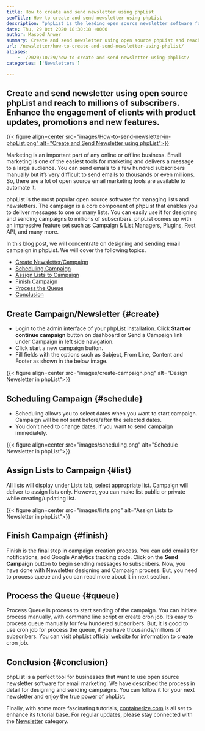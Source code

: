 ```yaml
---
title: How to create and send newsletter using phpList
seoTitle: How to create and send newsletter using phpList
description: "phpList is the leading open source newsletter software for email marketing. This is the beginner's guide for creating and sending newsletter campaigns."
date: Thu, 29 Oct 2020 18:30:18 +0000
author: Masood Anwer
summary: Create and send newsletter using open source phpList and reach to millions of subscribers. Enhance the engagement of clients with product updates, promotions and new features.
url: /newsletter/how-to-create-and-send-newsletter-using-phplist/
aliases: 
    -  /2020/10/29/how-to-create-and-send-newsletter-using-phplist/
categories: ['Newsletters']

---
```

## Create and send newsletter using open source phpList and reach to millions of subscribers. Enhance the engagement of clients with product updates, promotions and new features.

[{{< figure align=center src="images/How-to-send-newsletter-in-phpList.png" alt="Create and Send Newsletter using phpList">}}][1] 

Marketing is an important part of any online or offline business. Email marketing is one of the easiest tools for marketing and delivers a message to a large audience. You can send emails to a few hundred subscribers manually but it’s very difficult to send emails to thousands or even millions. So, there are a lot of open source email marketing tools are available to automate it.

phpList is the most popular open source software for managing lists and newsletters. The campaign is a core component of phpList that enables you to deliver messages to one or many lists. You can easily use it for designing and sending campaigns to millions of subscribers. phpList comes up with an impressive feature set such as Campaign & List Managers, Plugins, Rest API, and many more.

In this blog post, we will concentrate on designing and sending email campaign in phpList. We will cover the following topics.

  * [Create Newsletter/Campaign][2]
  * [Scheduling Campaign][3]
  * [Assign Lists to Campaign][4]
  * [Finish Campaign][5]
  * [Process the Queue][6]
  * [Conclusion][7]

## **Create Campaign/Newsletter** {#create}

  * Login to the admin interface of your phpList installation. Click **Start or continue campaign** button on dashboard or Send a Campaign link under Campaign in left side navigation.
  * Click start a new campaign button.
  * Fill fields with the options such as Subject, From Line, Content and Footer as shown in the below image.

{{< figure align=center src="images/create-campaign.png" alt="Design Newsletter in phpList">}}  

## **Scheduling Campaign** {#schedule}

  * Scheduling allows you to select dates when you want to start campaign. Campaign will be not sent before/after the selected dates.
  * You don’t need to change dates, if you want to send campaign immediately.

{{< figure align=center src="images/scheduling.png" alt="Schedule Newsletter in phpList">}}  

## **Assign Lists to Campaign** {#list}

All lists will display under Lists tab, select appropriate list. Campaign will deliver to assign lists only. However, you can make list public or private while creating/updating list.

{{< figure align=center src="images/lists.png" alt="Assign Lists to Newsletter in phpList">}}  

## **Finish Campaign** {#finish}

Finish is the final step in campaign creation process. You can add emails for notifications, add Google Analytics tracking code. Click on the **Send Campaign** button to begin sending messages to subscribers. Now, you have done with Newsletter designing and Campaign process. But, you need to process queue and you can read more about it in next section.

## **Process the Queue** {#queue}

Process Queue is process to start sending of the campaign. You can initiate process manually, with command line script or create cron job. It’s easy to process queue manually for few hundered subscribers. But, it is good to use cron job for process the queue, if you have thousands/millions of subscribers. You can visit phpList official [website][8] for information to create cron job.

## **Conclusion** {#conclusion}

phpList is a perfect tool for businesses that want to use open source newsletter software for email marketing. We have described the process in detail for designing and sending campaigns. You can follow it for your next newsletter and enjoy the true power of phpList.

Finally, with some more fascinating tutorials, [containerize.com][9] is all set to enhance its tutorial base. For regular updates, please stay connected with the [Newsletter][10] category.

 [1]: https://products.containerize.com/newsletter/phplist
 [2]: #create
 [3]: #schedule
 [4]: #list
 [5]: #finish
 [6]: #queue
 [7]: #conclusion
 [8]: https://www.phplist.org/manual/books/phplist-manual/page/setting-up-your-cron
 [9]: https://containerize.com
 [10]: https://blog.containerize.com/category/newsletter/